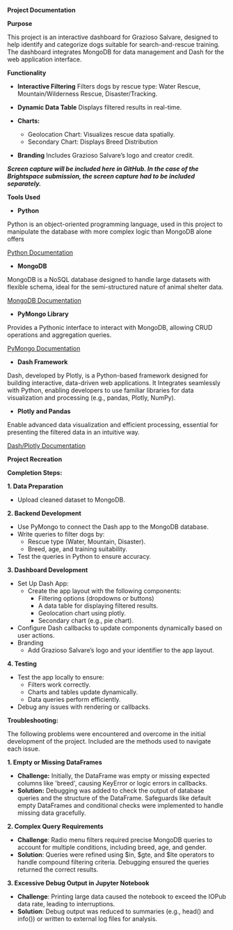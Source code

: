 **Project Documentation**


**Purpose**

This project is an interactive dashboard for Grazioso Salvare, designed to help identify and categorize dogs suitable for search-and-rescue training. The dashboard integrates MongoDB for data management and Dash for the web application interface.

**Functionality**

- **Interactive Filtering**
  Filters dogs by rescue type: Water Rescue, Mountain/Wilderness Rescue, Disaster/Tracking.

- **Dynamic Data Table**
  Displays filtered results in real-time.

- **Charts:**
  - Geolocation Chart: Visualizes rescue data spatially.
  - Secondary Chart: Displays Breed Distribution
    
- **Branding**
  Includes Grazioso Salvare’s logo and creator credit.

**_Screen capture will be included here in GitHub. In the case of the Brightspace submission, the screen capture had to be included separately._**

**Tools Used**

- **Python**
  
Python is an object-oriented programming language, used in this project to manipulate the database with more complex logic than MongoDB alone offers

[Python Documentation](https://www.python.org/)

- **MongoDB**
  
MongoDB is a NoSQL database designed to handle large datasets with flexible schema, ideal for the semi-structured nature of animal shelter data.

[MongoDB Documentation](https://www.mongodb.com/docs/)

- **PyMongo Library**
  
Provides a Pythonic interface to interact with MongoDB, allowing CRUD operations and aggregation queries.

[PyMongo Documentation](https://pymongo.readthedocs.io/)

- **Dash Framework**
  
Dash, developed by Plotly, is a Python-based framework designed for building interactive, data-driven web applications. It Integrates seamlessly with Python, enabling developers to use familiar libraries for data visualization and processing (e.g., pandas, Plotly, NumPy).

  - **Plotly and Pandas**
  
  Enable advanced data visualization and efficient processing, essential for presenting the filtered data in an intuitive way.

  [Dash/Plotly Documentation](https://dash.plotly.com/)
  


**Project Recreation**


**Completion Steps:**

**1\. Data Preparation**

- Upload cleaned dataset to MongoDB.

**2\. Backend Development**

- Use PyMongo to connect the Dash app to the MongoDB database.
- Write queries to filter dogs by:
  - Rescue type (Water, Mountain, Disaster).
  - Breed, age, and training suitability.
- Test the queries in Python to ensure accuracy.

**3\. Dashboard Development**

- Set Up Dash App:
  - Create the app layout with the following components:
    - Filtering options (dropdowns or buttons)
    - A data table for displaying filtered results.
    - Geolocation chart using plotly.
    - Secondary chart (e.g., pie chart).
- Configure Dash callbacks to update components dynamically based on user actions.
- Branding
  - Add Grazioso Salvare’s logo and your identifier to the app layout.

**4\. Testing**

- Test the app locally to ensure:
  - Filters work correctly.
  - Charts and tables update dynamically.
  - Data queries perform efficiently.
- Debug any issues with rendering or callbacks.

**Troubleshooting:**

The following problems were encountered and overcome in the initial development of the project. Included are the methods used to navigate each issue.

**1\. Empty or Missing DataFrames**

- **Challenge:** Initially, the DataFrame was empty or missing expected columns like 'breed', causing KeyError or logic errors in callbacks.
- **Solution:** Debugging was added to check the output of database queries and the structure of the DataFrame. Safeguards like default empty DataFrames and conditional checks were implemented to handle missing data gracefully.

**2\. Complex Query Requirements**

- **Challenge**: Radio menu filters required precise MongoDB queries to account for multiple conditions, including breed, age, and gender.
- **Solution**: Queries were refined using $in, $gte, and $lte operators to handle compound filtering criteria. Debugging ensured the queries returned the correct results.

**3\. Excessive Debug Output in Jupyter Notebook**

- **Challenge**: Printing large data caused the notebook to exceed the IOPub data rate, leading to interruptions.
- **Solution**: Debug output was reduced to summaries (e.g., head() and info()) or written to external log files for analysis.
